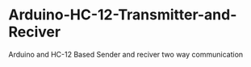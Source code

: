 # Arduino-HC-12-Transmitter-and-Reciver
Arduino and HC-12 Based Sender and reciver two way communication
